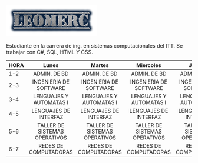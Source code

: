 ![](cooltext404058276831646.png)

Estudiante en la carrera de ing. en sistemas computacionales del ITT. Se trabajar con C#, SQL, HTML Y CSS.

| HORA |           **Lunes**           |           **Martes**          |         **Miercoles**         |           **Jueves**          |          **Viernes**          |
|------|:-----------------------------:|:-----------------------------:|:-----------------------------:|:-----------------------------:|:-----------------------------:|
| 1-2  |          ADMIN. DE BD         |          ADMIN. DE BD         |          ADMIN. DE BD         |          ADMIN. DE BD         |          ADMIN. DE BD         |
| 2-3  |     INGENIERIA DE SOFTWARE    |     INGENIERIA DE SOFTWARE    |     INGENIERIA DE SOFTWARE    |     INGENIERIA DE SOFTWARE    |     INGENIERIA DE SOFTWARE    |
| 3-4  |    LENGUAJES Y AUTOMATAS I    |    LENGUAJES Y AUTOMATAS I    |    LENGUAJES Y AUTOMATAS I    |    LENGUAJES Y AUTOMATAS I    |    LENGUAJES Y AUTOMATAS I    |
| 4-5  |     LENGUAJES DE INTERFAZ     |     LENGUAJES DE INTERFAZ     |     LENGUAJES DE INTERFAZ     |     LENGUAJES DE INTERFAZ     |     LENGUAJES DE INTERFAZ     |
| 5-6  | TALLER DE SISTEMAS OPERATIVOS | TALLER DE SISTEMAS OPERATIVOS | TALLER DE SISTEMAS OPERATIVOS | TALLER DE SISTEMAS OPERATIVOS | TALLER DE SISTEMAS OPERATIVOS |
| 6-7  |     REDES DE COMPUTADORAS     |     REDES DE COMPUTADORAS     |     REDES DE COMPUTADORAS     |     REDES DE COMPUTADORAS     |     REDES DE COMPUTADORAS     |
